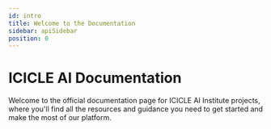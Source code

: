 ```yaml
---
id: intro
title: Welcome to the Documentation
sidebar: apiSidebar
position: 0
---
```


# ICICLE AI Documentation

Welcome to the official documentation page for ICICLE AI Institute projects, where you'll find all the resources and guidance you need to get started and make the most of our platform.
